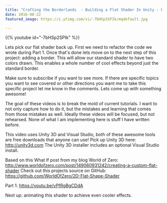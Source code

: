 ```yaml
---
title: "Crafting the Borderlands  - Building a Flat Shader In Unity - Part 2"
date: 2016-08-22
featured_image: https://i.ytimg.com/vi/-7bHSp2SPIk/mqdefault.jpg

---
```


{{% youtube id="-7bHSp2SPIk" %}}

Lets pick our flat shader back up. First we need to refactor the code we wrote during Part 1. Once that's done lets move on to the next step of this project: adding a border. This will allow our standard shader to have two colors drawn. This enables a whole number of cool effects beyond just the standard border.

Make sure to subscribe if you want to see more. If there are specific topics you want to see covered or other directions you want me to take this specific project let me know in the comments. Lets come up with something awesome!

The goal of these videos is to break the mold of current tutorials. I want to not only capture how to do it, but the mistakes and learning that comes from those mistakes as well. Ideally these videos will be focused, but not rehearsed. None of what I am implementing here is stuff I have written before.

This video uses Unity 3D and Visual Studio, both of these awesome tools are free downloads that anyone can use!
Pick up Unity 3D here: http://unity3d.com
The Unity 3D installer includes an optional Visual Studio install.

Based on this What If post from my blog World of Zero: http://www.worldofzero.com/post/149060931242/creating-a-custom-flat-shader
Check out this projects source on GitHub: https://github.com/WorldOfZero/2D-Flat-Shape-Shader

Part 1: https://youtu.be/vPfRgBgCDdA

Next up: animating this shader to achieve even cooler effects.